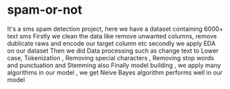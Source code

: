 # spam-or-not
It's a sms spam detection project, here we have a dataset containing 6000+ text sms 
Firstly we clean the data like remove unwanted columns, remove dublicate raws  and encode our target column etc
secondly we apply EDA on our dataset
Then we did Data processing such as change text to Lower case, Tokenization , Removing special characters , Removing stop words and punctuation and Stemming also
Finally model building , we apply many algorithms in our model , we get Neive Bayes algorithm performs well in our model
